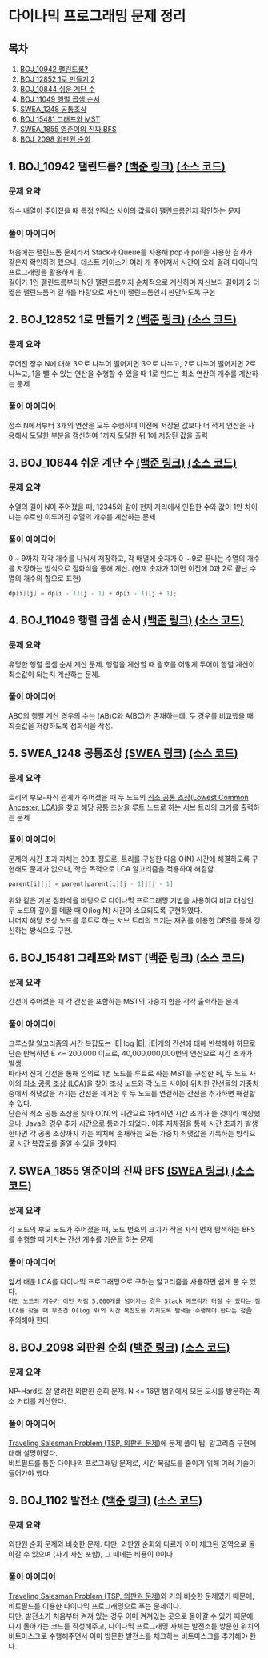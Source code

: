 # 다이나믹 프로그래밍 문제 정리

## 목차

1. [BOJ_10942 팰린드롬?](#1-boj_10942-팰린드롬-백준-링크-소스-코드)
2. [BOJ_12852 1로 만들기 2](#2-boj_12852-1로-만들기-2-백준-링크-소스-코드)
3. [BOJ_10844 쉬운 계단 수](#3-boj_10844-쉬운-계단-수-백준-링크-소스-코드)
4. [BOJ_11049 행렬 곱셈 순서](#4-boj_11049-행렬-곱셈-순서-백준-링크-소스-코드)
5. [SWEA_1248 공통조상](#5-swea_1248-공통조상-swea-링크-소스-코드)
6. [BOJ_15481 그래프와 MST](#6-boj_15481-그래프와-mst-백준-링크-소스-코드)
7. [SWEA_1855 영준이의 진짜 BFS](#7-swea_1855-영준이의-진짜-bfs-swea-링크-소스-코드)
8. [BOJ_2098 외판원 순회](#8-boj_2098-외판원-순회-백준-링크-소스-코드)

## 1. BOJ_10942 팰린드롬? [(백준 링크)](https://www.acmicpc.net/problem/10942) [(소스 코드)](https://github.com/rldnjs7723/CodingTest/blob/main/BOJ/10000/Main_10942.java)

### 문제 요약

정수 배열이 주어졌을 때 특정 인덱스 사이의 값들이 팰린드롬인지 확인하는 문제

### 풀이 아이디어

처음에는 팰린드롬 문제라서 Stack과 Queue를 사용해 pop과 poll을 사용한 결과가 같은지 확인하려 했으나, 테스트 케이스가 여러 개 주어져서 시간이 오래 걸려 다이나믹 프로그래밍을 활용하게 됨.  
길이가 1인 팰린드롬부터 N인 팰린드롬까지 순차적으로 계산하며 자신보다 길이가 2 더 짧은 팰린드롬의 결과를 바탕으로 자신이 팰린드롬인지 판단하도록 구현

## 2. BOJ_12852 1로 만들기 2 [(백준 링크)](https://www.acmicpc.net/problem/12852) [(소스 코드)](https://github.com/rldnjs7723/CodingTest/blob/main/BOJ/12000/Main_12852.java)

### 문제 요약

주어진 정수 N에 대해 3으로 나누어 떨어지면 3으로 나누고, 2로 나누어 떨어지면 2로 나누고, 1을 뺄 수 있는 연산을 수행할 수 있을 때 1로 만드는 최소 연산의 개수를 계산하는 문제

### 풀이 아이디어

정수 N에서부터 3개의 연산을 모두 수행하며 이전에 저장된 값보다 더 적게 연산을 사용해서 도달한 부분을 갱신하여 1까지 도달한 뒤 1에 저장된 값을 출력

## 3. BOJ_10844 쉬운 계단 수 [(백준 링크)](https://www.acmicpc.net/problem/10844) [(소스 코드)](https://github.com/rldnjs7723/CodingTest/blob/main/BOJ/10000/Main_10844.java)

### 문제 요약

수열의 길이 N이 주어졌을 때, 12345와 같이 현재 자리에서 인접한 수와 값이 1만 차이나는 수로만 이루어진 수열의 개수를 계산하는 문제.

### 풀이 아이디어

0 ~ 9까지 각각 개수를 나눠서 저장하고, 각 배열에 숫자가 0 ~ 9로 끝나는 수열의 개수를 저장하는 방식으로 점화식을 통해 계산. (현재 숫자가 1이면 이전에 0과 2로 끝난 수열의 개수의 합으로 표현)

```java
dp[i][j] = dp[i - 1][j - 1] + dp[i - 1][j + 1];
```

## 4. BOJ_11049 행렬 곱셈 순서 [(백준 링크)](https://www.acmicpc.net/problem/11049) [(소스 코드)](https://github.com/rldnjs7723/CodingTest/blob/main/BOJ/11000/Main_11049.java)

### 문제 요약

유명한 행렬 곱셈 순서 계산 문제. 행렬을 계산할 때 괄호를 어떻게 두어야 행렬 계산이 최솟값이 되는지 계산하는 문제.

### 풀이 아이디어

ABC의 행렬 계산 경우의 수는 (AB)C와 A(BC)가 존재하는데, 두 경우를 비교했을 때 최솟값을 저장하도록 점화식을 작성.

## 5. SWEA_1248 공통조상 [(SWEA 링크)](https://swexpertacademy.com/main/code/problem/problemDetail.do?contestProbId=AV15PTkqAPYCFAYD) [(소스 코드)](https://github.com/rldnjs7723/CodingTest/blob/main/SWEA/1000/Solution_1248.java)

### 문제 요약

트리의 부모-자식 관계가 주어졌을 때 두 노드의 [최소 공통 조상(Lowest Common Ancester, LCA)](https://github.com/rldnjs7723/CodingTest#lca-lowest-common-ancestor-%EC%95%8C%EA%B3%A0%EB%A6%AC%EC%A6%98)을 찾고 해당 공통 조상을 루트 노드로 하는 서브 트리의 크기를 출력하는 문제

### 풀이 아이디어

문제의 시간 초과 자체는 20초 정도로, 트리를 구성한 다음 O(N) 시간에 해결하도록 구현해도 문제가 없으나, 학습 목적으로 LCA 알고리즘을 적용하여 해결함.

```java
parent[i][j] = parent[parent[i][j - 1]][j - 1]
```

위와 같은 기본 점화식을 바탕으로 다이나믹 프로그래밍 기법을 사용하여 비교 대상인 두 노드의 깊이를 메꿀 때 O(log N) 시간이 소요되도록 구현하였다.  
나머지 해당 조상 노드를 루트로 하는 서브 트리의 크기는 재귀를 이용한 DFS를 통해 갱신하는 방식으로 구현.

## 6. BOJ_15481 그래프와 MST [(백준 링크)](https://www.acmicpc.net/problem/15481) [(소스 코드)](https://github.com/rldnjs7723/CodingTest/blob/main/BOJ/15000/Main_15481.java)

### 문제 요약

간선이 주어졌을 때 각 간선을 포함하는 MST의 가중치 합을 각각 출력하는 문제

### 풀이 아이디어

크루스칼 알고리즘의 시간 복잡도는 |E| log |E|, |E|개의 간선에 대해 반복해야 하므로 단순 반복하면 E <= 200,000 이므로, 40,000,000,000번의 연산으로 시간 초과가 발생.  
따라서 전체 간선을 통해 임의로 1번 노드를 루트로 하는 MST를 구성한 뒤, 두 노드 사이의 [최소 공통 조상 (LCA)](https://github.com/rldnjs7723/CodingTest#lowest-common-ancestor-lca-%EC%95%8C%EA%B3%A0%EB%A6%AC%EC%A6%98)을 찾아 조상 노드와 각 노드 사이에 위치한 간선들의 가중치 중에서 최댓값을 가지는 간선을 제거한 후 두 노드를 연결하는 간선을 추가하면 해결할 수 있다.  
단순히 최소 공통 조상을 찾아 O(N)의 시간으로 처리하면 시간 초과가 뜰 것이라 예상했으나, Java의 경우 추가 시간으로 통과가 되었다. 이후 재채점을 통해 시간 초과가 발생한다면 각 공통 조상까지 가는 위치에 존재하는 모든 가중치 최댓값을 기록하는 방식으로 시간 복잡도를 줄일 수 있을 것이다.

## 7. SWEA_1855 영준이의 진짜 BFS [(SWEA 링크)](https://swexpertacademy.com/main/code/problem/problemDetail.do?contestProbId=AV5LnipaDvwDFAXc) [(소스 코드)](https://github.com/rldnjs7723/CodingTest/blob/main/SWEA/1000/Solution_1855.java)

### 문제 요약

각 노드의 부모 노드가 주어졌을 때, 노드 번호의 크기가 작은 자식 먼저 탐색하는 BFS를 수행할 때 거치는 간선 개수를 카운트 하는 문제

### 풀이 아이디어

앞서 배운 LCA를 다이나믹 프로그래밍으로 구하는 알고리즘을 사용하면 쉽게 풀 수 있다.  
`다만 노드의 개수가 이번 처럼 5,000개를 넘어가는 경우 Stack 메모리가 터질 수 있다는 점`  
`LCA를 찾을 때 무조건 O(log N)의 시간 복잡도를 가지도록 탐색을 수행해야 한다는 점`을 주의해야 한다.

## 8. BOJ_2098 외판원 순회 [(백준 링크)](https://www.acmicpc.net/problem/2098) [(소스 코드)](https://github.com/rldnjs7723/CodingTest/blob/main/BOJ/2000/Main_2098.java)

### 문제 요약

NP-Hard로 잘 알려진 외판원 순회 문제. N <= 16인 범위에서 모든 도시를 방문하는 최소 거리를 계산한다.

### 풀이 아이디어

[Traveling Salesman Problem (TSP, 외판원 문제)](https://github.com/rldnjs7723/CodingTest#traveling-salesman-problem-tsp-%EC%99%B8%ED%8C%90%EC%9B%90-%EB%AC%B8%EC%A0%9C)에 문제 풀이 팁, 알고리즘 구현에 대해 설명하였다.  
비트필드를 통한 다이나믹 프로그래밍 문제로, 시간 복잡도를 줄이기 위해 여러 기술이 들어가야 했다.

## 9. BOJ_1102 발전소 [(백준 링크)](https://www.acmicpc.net/problem/1102) [(소스 코드)](https://github.com/rldnjs7723/CodingTest/blob/main/BOJ/1000/Main_1102.java)

### 문제 요약

외판원 순회 문제와 비슷한 문제. 다만, 외판원 순회와 다르게 이미 체크된 영역으로 돌아갈 수 있으며 (자기 자신 포함), 그 때에는 비용이 0이다.

### 풀이 아이디어

[Traveling Salesman Problem (TSP, 외판원 문제)](https://github.com/rldnjs7723/CodingTest#traveling-salesman-problem-tsp-%EC%99%B8%ED%8C%90%EC%9B%90-%EB%AC%B8%EC%A0%9C)와 거의 비슷한 문제였기 때문에, 비트필드를 이용한 다이나믹 프로그래밍으로 푸는 문제이다.  
다만, 발전소가 처음부터 켜져 있는 경우 이미 켜져있는 곳으로 돌아갈 수 있기 때문에 다시 돌아가는 코드를 작성해주고, 다이나믹 프로그래밍 자체는 발전소를 방문한 위치의 비트마스크로 수행해주면서 이미 방문한 발전소를 체크하는 비트마스크를 추가해야 한다.
